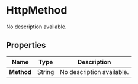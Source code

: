 # HttpMethod

No description available.

## Properties

| Name | Type | Description |
|------|------|-------------|
| **Method** | String | No description available. |
